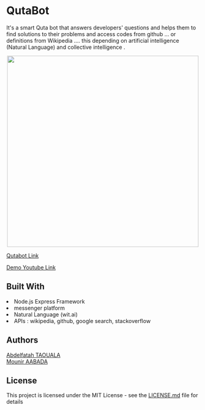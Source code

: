 


# QutaBot

It's a smart Quta bot that answers developers' questions and helps them to find solutions to their problems and access codes from github … or definitions from Wikipedia …. this depending on artificial intelligence (Natural Language) and collective intelligence .           
<center>
<img src="https://lh5.googleusercontent.com/JA-e8LQeHLLSqeB-1Q1horlYl42p_k3TL5K7sNVKSjrAdcpnnOXdqVTo9PRcXVhwsxofu8ww6raX99q06M62=w1600-h745-rw" width="500" >
</center>  

[Qutabot Link](https://www.facebook.com/QutaBot/)

[Demo Youtube Link](https://youtu.be/N46L3B07ZO8)

      
## Built With
<li>Node.js Express Framework </li>   
<li>messenger platform</li>  
<li>Natural Language (wit.ai)</li>  
<li>APIs : wikipedia, github, google search, stackoverflow </li>    

## Authors        
[Abdelfatah TAOUALA](https://github.com/abdotaouala/)         
[Mounir AABADA](https://github.com/mounirABD/)  

## License  
This project is licensed under the MIT License - see the [LICENSE.md](https://github.com/abdotaouala/qutaBot/blob/master/LICENSE.md) file for details 




